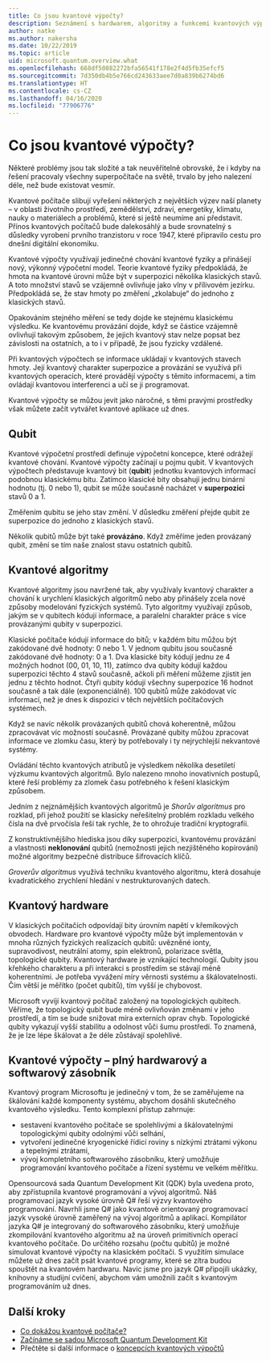 ```yaml
---
title: Co jsou kvantové výpočty?
description: Seznámení s hardwarem, algoritmy a funkcemi kvantových výpočtů a sadou Microsoft Quantum Development Kit (QDK)
author: natke
ms.author: nakersha
ms.date: 10/22/2019
ms.topic: article
uid: microsoft.quantum.overview.what
ms.openlocfilehash: 668df50882272bfa56541f178e2f4d5fb35efcf5
ms.sourcegitcommit: 7d350db4b5e766cd243633aee7d0a839b6274bd6
ms.translationtype: HT
ms.contentlocale: cs-CZ
ms.lasthandoff: 04/16/2020
ms.locfileid: "77906776"
---
```

# <a name="what-is-quantum-computing"></a>Co jsou kvantové výpočty?

Některé problémy jsou tak složité a tak neuvěřitelně obrovské, že i kdyby na řešení pracovaly všechny superpočítače na světě, trvalo by jeho nalezení déle, než bude existovat vesmír.

Kvantové počítače slibují vyřešení některých z největších výzev naší planety – v oblasti životního prostředí, zemědělství, zdraví, energetiky, klimatu, nauky o materiálech a problémů, které si ještě neumíme ani představit. Přínos kvantových počítačů bude dalekosáhlý a bude srovnatelný s důsledky vyrobení prvního tranzistoru v roce 1947, které připravilo cestu pro dnešní digitální ekonomiku.

Kvantové výpočty využívají jedinečné chování kvantové fyziky a přinášejí nový, výkonný výpočetní model. Teorie kvantové fyziky předpokládá, že hmota na kvantové úrovni může být v superpozici několika klasických stavů. A toto množství stavů se vzájemně ovlivňuje jako vlny v přílivovém jezírku.  Předpokládá se, že stav hmoty po změření „zkolabuje“ do jednoho z klasických stavů. 

Opakováním stejného měření se tedy dojde ke stejnému klasickému výsledku.  Ke kvantovému provázání dojde, když se částice vzájemně ovlivňují takovým způsobem, že jejich kvantový stav nelze popsat bez závislosti na ostatních, a to i v případě, že jsou fyzicky vzdálené.  

Při kvantových výpočtech se informace ukládají v kvantových stavech hmoty. Její kvantový charakter superpozice a provázání se využívá při kvantových operacích, které provádějí výpočty s těmito informacemi, a tím ovládají kvantovou interferenci a učí se ji programovat.

Kvantové výpočty se můžou jevit jako náročné, s těmi pravými prostředky však můžete začít vytvářet kvantové aplikace už dnes.

## <a name="the-qubit"></a>Qubit

Kvantové výpočetní prostředí definuje výpočetní koncepce, které odrážejí kvantové chování.  Kvantové výpočty začínají u pojmu qubit.  V kvantových výpočtech představuje kvantový bit (**qubit**) jednotku kvantových informací podobnou klasickému bitu. Zatímco klasické bity obsahují jednu binární hodnotu (tj. 0 nebo 1), qubit se může současně nacházet v **superpozici** stavů 0 a 1.  

Změřením qubitu se jeho stav změní. V důsledku změření přejde qubit ze superpozice do jednoho z klasických stavů.  

Několik qubitů může být také **provázáno**. Když změříme jeden provázaný qubit, změní se tím naše znalost stavu ostatních qubitů.

## <a name="quantum-algorithms"></a>Kvantové algoritmy

Kvantové algoritmy jsou navržené tak, aby využívaly kvantový charakter a chování k urychlení klasických algoritmů nebo aby přinášely zcela nové způsoby modelování fyzických systémů.  Tyto algoritmy využívají způsob, jakým se v qubitech kódují informace, a paralelní charakter práce s více provázanými qubity v superpozici.  

Klasické počítače kódují informace do bitů; v každém bitu můžou být zakódované dvě hodnoty: 0 nebo 1.  V jednom qubitu jsou současně zakódované dvě hodnoty: 0 a 1.  Dva klasické bity kódují jednu ze 4 možných hodnot (00, 01, 10, 11), zatímco dva qubity kódují každou superpozici těchto 4 stavů současně, ačkoli při měření můžeme zjistit jen jednu z těchto hodnot. Čtyři qubity kódují všechny superpozice 16 hodnot současně a tak dále (exponenciálně).  100 qubitů může zakódovat víc informací, než je dnes k dispozici v těch největších počítačových systémech.  

Když se navíc několik provázaných qubitů chová koherentně, můžou zpracovávat víc možností současně. Provázané qubity můžou zpracovat informace ve zlomku času, který by potřebovaly i ty nejrychlejší nekvantové systémy.

Ovládání těchto kvantových atributů je výsledkem několika desetiletí výzkumu kvantových algoritmů. Bylo nalezeno mnoho inovativních postupů, které řeší problémy za zlomek času potřebného k řešení klasickým způsobem.  

Jedním z nejznámějších kvantových algoritmů je _Shorův algoritmus_ pro rozklad, při jehož použití se klasicky neřešitelný problém rozkladu velkého čísla na dvě prvočísla řeší tak rychle, že to ohrožuje tradiční kryptografii.

Z konstruktivnějšího hlediska jsou díky superpozici, kvantovému provázání a vlastnosti **neklonování** qubitů (nemožnosti jejich nezjištěného kopírování) možné algoritmy bezpečné distribuce šifrovacích klíčů.

_Groverův algoritmus_ využívá techniku kvantového algoritmu, která dosahuje kvadratického zrychlení hledání v nestrukturovaných datech.

## <a name="quantum-hardware"></a>Kvantový hardware

V klasických počítačích odpovídají bity úrovním napětí v křemíkových obvodech. Hardware pro kvantové výpočty může být implementován v mnoha různých fyzických realizacích qubitů: uvězněné ionty, supravodivost, neutrální atomy, spin elektronů, polarizace světla, topologické qubity. Kvantový hardware je vznikající technologií. Qubity jsou křehkého charakteru a při interakci s prostředím se stávají méně koherentními. Je potřeba vyvážení míry věrnosti systému a škálovatelnosti. Čím větší je měřítko (počet qubitů), tím vyšší je chybovost.

Microsoft vyvíjí kvantový počítač založený na topologických qubitech. Věříme, že topologický qubit bude méně ovlivňován změnami v jeho prostředí, a tím se bude snižovat míra externích oprav chyb. Topologické qubity vykazují vyšší stabilitu a odolnost vůči šumu prostředí. To znamená, že je lze lépe škálovat a že déle zůstávají spolehlivé.

## <a name="quantum-computing--a-full-hardware-and-software-stack"></a>Kvantové výpočty – plný hardwarový a softwarový zásobník

Kvantový program Microsoftu je jedinečný v tom, že se zaměřujeme na škálování každé komponenty systému, abychom dosáhli skutečného kvantového výsledku. Tento komplexní přístup zahrnuje:

* sestavení kvantového počítače se spolehlivými a škálovatelnými topologickými qubity odolnými vůči selhání, 
* vytvoření jedinečné kryogenické řídicí roviny s nízkými ztrátami výkonu a tepelnými ztrátami, 
* vývoj kompletního softwarového zásobníku, který umožňuje programování kvantového počítače a řízení systému ve velkém měřítku.

Opensourcová sada Quantum Development Kit (QDK) byla uvedena proto, aby zpřístupnila kvantové programování a vývoj algoritmů. Náš programovací jazyk vysoké úrovně Q# řeší výzvy kvantového programování.  Navrhli jsme Q# jako kvantově orientovaný programovací jazyk vysoké úrovně zaměřený na vývoj algoritmů a aplikací. Kompilátor jazyka Q# je integrovaný do softwarového zásobníku, který umožňuje zkompilování kvantového algoritmu až na úroveň primitivních operací kvantového počítače.  Do určitého rozsahu (počtu qubitů) je možné simulovat kvantové výpočty na klasickém počítači. S využitím simulace můžete už dnes začít psát kvantové programy, které se zítra budou spouštět na kvantovém hardwaru.  Navíc jsme pro jazyk Q# připojili ukázky, knihovny a studijní cvičení, abychom vám umožnili začít s kvantovým programováním už dnes. 

## <a name="next-steps"></a>Další kroky

* [Co dokážou kvantové počítače?](xref:microsoft.quantum.overview.computers)
* [Začínáme se sadou Microsoft Quantum Development Kit](xref:microsoft.quantum.welcome)
* Přečtěte si další informace o [koncepcích kvantových výpočtů](xref:microsoft.quantum.concepts.intro)
